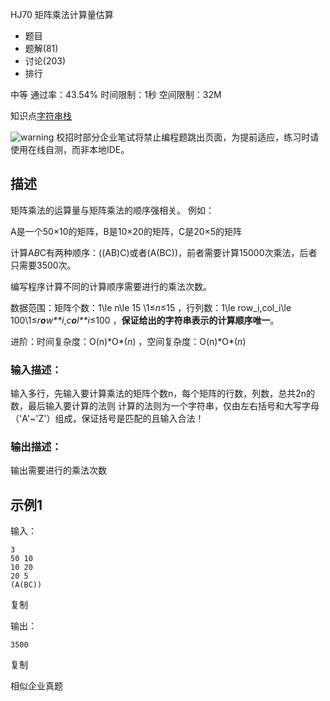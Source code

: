 HJ70 矩阵乘法计算量估算







- 题目
- 题解(81)
- 讨论(203)
- 排行

中等 通过率：43.54% 时间限制：1秒 空间限制：32M

知识点[字符串](https://www.nowcoder.com/exam/oj/ta?page=2&tpId=37&type=37?tag=579)[栈](https://www.nowcoder.com/exam/oj/ta?page=2&tpId=37&type=37?tag=581)

![warning](https://static.nowcoder.com/fe/file/images/web/ta/warning.png) 校招时部分企业笔试将禁止编程题跳出页面，为提前适应，练习时请使用在线自测，而非本地IDE。

## 描述

矩阵乘法的运算量与矩阵乘法的顺序强相关。
例如：

A是一个50×10的矩阵，B是10×20的矩阵，C是20×5的矩阵

计算A*B*C有两种顺序：((AB)C)或者(A(BC))，前者需要计算15000次乘法，后者只需要3500次。

编写程序计算不同的计算顺序需要进行的乘法次数。

数据范围：矩阵个数：1\le n\le 15 \1≤*n*≤15 ，行列数：1\le row_i,col_i\le 100\1≤*r**o**w**i*,*c**o**l**i*≤100 ，**保证给出的字符串表示的计算顺序唯一**。

进阶：时间复杂度：O(n)\*O*(*n*) ，空间复杂度：O(n)\*O*(*n*) 



### 输入描述：

输入多行，先输入要计算乘法的矩阵个数n，每个矩阵的行数，列数，总共2n的数，最后输入要计算的法则
计算的法则为一个字符串，仅由左右括号和大写字母（'A'~'Z'）组成，保证括号是匹配的且输入合法！

### 输出描述：

输出需要进行的乘法次数

## 示例1

输入：

```
3
50 10
10 20
20 5
(A(BC))
```

复制

输出：

```
3500
```

复制

相似企业真题